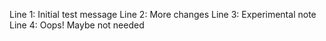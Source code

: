 Line 1: Initial test message
Line 2: More changes
Line 3: Experimental note
Line 4: Oops! Maybe not needed
